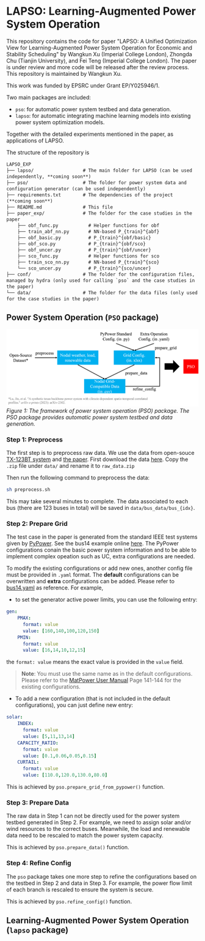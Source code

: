 # LAPSO: Learning-Augmented Power System Operation

This repository contains the code for paper "LAPSO: A Unified Optimization View for Learning-Augmented Power System Operation for Economic and Stability Scheduling" by Wangkun Xu (Imperial College London), Zhongda Chu (Tianjin University), and Fei Teng (Imperial College London). The paper is under review and more code will be released after the review process. This repository is maintained by Wangkun Xu.

 This work was funded by EPSRC under Grant EP/Y025946/1.

Two main packages are included:
- `pso`: for automatic power system testbed and data generation.
- `lapso`: for automatic integrating machine learning models into existing power system optimization models.

Together with the detailed experiments mentioned in the paper, as applications of LAPSO.

The structure of the repository is
```
LAPSO_EXP
├── lapso/                  # The main folder for LAPSO (can be used independently, **coming soon**)
├── pso/                    # The folder for power system data and configuration generator (can be used independently)
├── requirements.txt        # The dependencies of the project (**coming soon**)
├── README.md               # This file
├── paper_exp/              # The folder for the case studies in the paper
    ├── obf_func.py           # Helper functions for obf
    ├── train_abf_nn.py       # NN-based P_{train}^{abf}
    ├── obf_basic.py          # P_{train}^{obf/basic}
    ├── obf_sco.py            # P_{train}^{obf/sco}
    ├── obf_uncer.py          # P_{train}^{obf/uncer}
    ├── sco_func.py           # Helper functions for sco
    ├── train_sco_nn.py       # NN-based P_{train}^{sco}
    └── sco_uncer.py          # P_{train}^{sco/uncer}
├── conf/                   # The folder for the configuration files, managed by hydra (only used for calling `pso` and the case studies in the paper)
└── data/                   # The folder for the data files (only used for the case studies in the paper)
```

## Power System Operation (`PSO` package)

![PSO Framework](repo_figure/pso.png)
*Figure 1: The framework of power system operation (PSO) package. The PSO package provides automatic power system testbed and data generation.*

### Step 1: Preprocess

The first step is to preprocess raw data. We use the data from open-souce [TX-123BT system](https://rpglab.github.io/resources/TX-123BT/) and [the paper](https://arxiv.org/abs/2302.13231). First download the data [here](https://figshare.com/ndownloader/files/39478540). Copy the ```.zip``` file under `data/` and rename it to `raw_data.zip`

Then run the following command to preprocess the data:
```bash
sh preprocess.sh
```

This may take several minutes to complete. The data associated to each bus (there are 123 buses in total) will be saved in `data/bus_data/bus_{idx}`.

### Step 2: Prepare Grid

The test case in the paper is generated from the standard IEEE test systems given by [PyPower](https://github.com/rwl/PYPOWER). See the bus14 example online [here](https://github.com/rwl/PYPOWER/blob/master/pypower/case14.py). The PyPower configurations conain the basic power system information and to be able to implement complex opeation such as UC, extra configurations are needed. 

To modify the existing configurations or add new ones, another config file must be provided in `.yaml` format. The **default** configurations can be overwritten and **extra** configurations can be added. Please refer to [bus14.yaml](conf/grid/bus14.yaml) as reference. For example, 
- to set the generator active power limits, you can use the following entry:
```yaml
gen:
    PMAX:
      format: value 
      value: [160,140,100,120,150]
    PMIN:
      format: value 
      value: [16,14,10,12,15]
```
the `format: value` means the exact value is provided in the `value` field. 


> **Note**: You must use the same name as in the default configurations. Please refer to the [MatPower User Manual](https://matpower.org/docs/manual.pdf) Page 141-144 for the existing configurations.

- To add a new configuration (that is not included in the default configurations), you can just define new entry:
```yaml
solar:
    INDEX:
      format: value 
      value: [5,11,13,14]
    CAPACITY_RATIO:
      format: value 
      value: [0.1,0.06,0.05,0.15]
    CURTAIL:
      format: value 
      value: [110.0,120.0,130.0,80.0]
```

This is achieved by `pso.prepare_grid_from_pypower()` function.

### Step 3: Prepare Data

The raw data in Step 1 can not be directly used for the power system testbed generated in Step 2. For example, we need to assign solar and/or wind resources to the correct buses. Meanwhile, the load and renewable data need to be rescaled to match the power system capacity.

This is achieved by `pso.prepare_data()` function.

### Step 4: Refine Config

The `pso` package takes one more step to refine the configurations based on the testbed in Step 2 and data in Step 3. For example, the power flow limit of each branch is rescaled to ensure the system is secure.

This is achieved by `pso.refine_config()` function.

## Learning-Augmented Power System Operation (`lapso` package)

